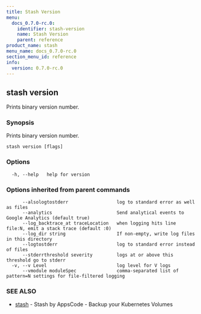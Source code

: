 ```yaml
---
title: Stash Version
menu:
  docs_0.7.0-rc.0:
    identifier: stash-version
    name: Stash Version
    parent: reference
product_name: stash
menu_name: docs_0.7.0-rc.0
section_menu_id: reference
info:
  version: 0.7.0-rc.0
---
```


## stash version

Prints binary version number.

### Synopsis

Prints binary version number.

```
stash version [flags]
```

### Options

```
  -h, --help   help for version
```

### Options inherited from parent commands

```
      --alsologtostderr                  log to standard error as well as files
      --analytics                        Send analytical events to Google Analytics (default true)
      --log_backtrace_at traceLocation   when logging hits line file:N, emit a stack trace (default :0)
      --log_dir string                   If non-empty, write log files in this directory
      --logtostderr                      log to standard error instead of files
      --stderrthreshold severity         logs at or above this threshold go to stderr
  -v, --v Level                          log level for V logs
      --vmodule moduleSpec               comma-separated list of pattern=N settings for file-filtered logging
```

### SEE ALSO

* [stash](/docs/0.7.0-rc.0/reference/stash)	 - Stash by AppsCode - Backup your Kubernetes Volumes

